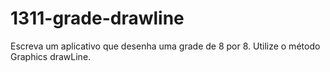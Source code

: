# 1311-grade-drawline
Escreva um aplicativo que desenha uma grade de 8 por 8. Utilize o método Graphics drawLine.
